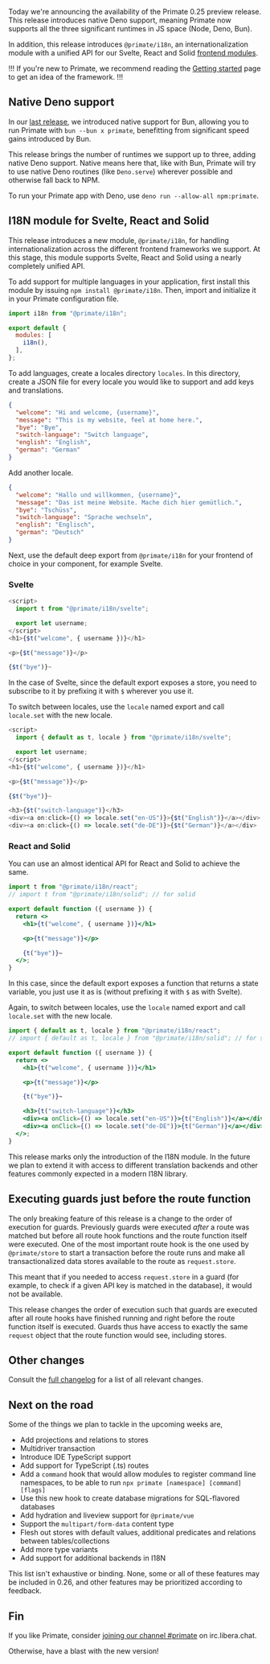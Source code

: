 Today we're announcing the availability of the Primate 0.25 preview release.
This release introduces native Deno support, meaning Primate now supports all
the three significant runtimes in JS space (Node, Deno, Bun).

In addition, this release introduces `@primate/i18n`, an internationalization
module with a unified API for our Svelte, React and Solid [frontend modules].

!!!
If you're new to Primate, we recommend reading the [Getting started] page to
get an idea of the framework.
!!!

## Native Deno support

In our [last release], we introduced native support for Bun, allowing you to
run Primate with `bun --bun x primate`, benefitting from significant speed
gains introduced by Bun.

This release brings the number of runtimes we support up to three, adding native
Deno support. Native means here that, like with Bun, Primate will try to use
native Deno routines (like `Deno.serve`) wherever possible and otherwise fall
back to NPM.

To run your Primate app with Deno, use `deno run --allow-all npm:primate`.

## I18N module for Svelte, React and Solid

This release introduces a new module, `@primate/i18n`, for handling
internationalization across the different frontend frameworks we support. At
this stage, this module supports Svelte, React and Solid using a nearly
completely unified API.

To add support for multiple languages in your application, first install this
module by issuing `npm install @primate/i18n`. Then, import and initialize it
in your Primate configuration file.

```js caption=primate.config.js
import i18n from "@primate/i18n";

export default {
  modules: [
    i18n(),
  ],
};
```

To add languages, create a locales directory `locales`. In this directory, 
create a JSON file for every locale you would like to support and add keys and
translations.

```json caption=locales/en-US.js
{
  "welcome": "Hi and welcome, {username}",
  "message": "This is my website, feel at home here.",
  "bye": "Bye",
  "switch-language": "Switch language",
  "english": "English",
  "german": "German"
}
```

Add another locale.

```json caption=locales/de-DE.js
{
  "welcome": "Hallo und willkommen, {username}",
  "message": "Das ist meine Website. Mache dich hier gemütlich.",
  "bye": "Tschüss",
  "switch-language": "Sprache wechseln",
  "english": "Englisch",
  "german": "Deutsch"
}
```

Next, use the default deep export from `@primate/i18n` for your frontend of 
choice in your component, for example Svelte.

### Svelte

```js caption=components/Home.svelte
<script>
  import t from "@primate/i18n/svelte";

  export let username;
</script>
<h1>{$t("welcome", { username })}</h1>

<p>{$t("message")}</p>

{$t("bye")}~
```

In the case of Svelte, since the default export exposes a store, you need to
subscribe to it by prefixing it with `$` wherever you use it.

To switch between locales, use the `locale` named export and call `locale.set`
with the new locale.

```js caption=components/Home.svelte
<script>
  import { default as t, locale } from "@primate/i18n/svelte";

  export let username;
</script>
<h1>{$t("welcome", { username })}</h1>

<p>{$t("message")}</p>

{$t("bye")}~

<h3>{$t("switch-language")}</h3>
<div><a on:click={() => locale.set("en-US")}>{$t("English")}</a></div>
<div><a on:click={() => locale.set("de-DE")}>{$t("German")}</a></div>
```

### React and Solid

You can use an almost identical API for React and Solid to achieve the same.

```jsx caption=components/Home.jsx
import t from "@primate/i18n/react";
// import t from "@primate/i18n/solid"; // for solid

export default function ({ username }) {
  return <>
    <h1>{t("welcome", { username })}</h1>

    <p>{t("message")}</p>

    {t("bye")}~
  </>;
}
```

In this case, since the default export exposes a function that returns a state
variable, you just use it as is (without prefixing it with `$` as with Svelte).

Again, to switch between locales, use the `locale` named export and call
`locale.set` with the new locale.

```jsx
import { default as t, locale } from "@primate/i18n/react";
// import { default as t, locale } from "@primate/i18n/solid"; // for solid

export default function ({ username }) {
  return <>
    <h1>{t("welcome", { username })}</h1>

    <p>{t("message")}</p>

    {t("bye")}~

    <h3>{t("switch-language")}</h3>
    <div><a onClick={() => locale.set("en-US")}>{t("English")}</a></div>
    <div><a onClick={() => locale.set("de-DE")}>{t("German")}</a></div>
  </>;
}
```

This release marks only the introduction of the I18N module. In the future we
plan to extend it with access to different translation backends and other
features commonly expected in a modern I18N library.

## Executing guards just before the route function

The only breaking feature of this release is a change to the order of execution
for guards. Previously guards were executed *after* a route was matched but
before all route hook functions and the route function itself were executed.
One of the most important route hook is the one used by `@primate/store` to
start a transaction before the route runs and make all
transactionalized data stores available to the route as `request.store`.

This meant that if you needed to access `request.store` in a guard (for
example, to check if a given API key is matched in the database), it would not
be available.

This release changes the order of execution such that guards are executed after
all route hooks have finished running and right before the route function
itself is executed. Guards thus have access to exactly the same `request`
object that the route function would see, including stores.

## Other changes

Consult the [full changelog][changelog] for a list of all relevant changes.

## Next on the road

Some of the things we plan to tackle in the upcoming weeks are,

* Add projections and relations to stores
* Multidriver transaction
* Introduce IDE TypeScript support
* Add support for TypeScript (.ts) routes
* Add a `command` hook that would allow modules to register command line
  namespaces, to be able to run `npx primate [namespace] [command] [flags]`
* Use this new hook to create database migrations for SQL-flavored databases
* Add hydration and liveview support for `@primate/vue`
* Support the `multipart/form-data` content type
* Flesh out stores with default values, additional predicates and relations
  between tables/collections
* Add more type variants
* Add support for additional backends in I18N

This list isn't exhaustive or binding. None, some or all of these features may
be included in 0.26, and other features may be prioritized according to
feedback.

## Fin

If you like Primate, consider [joining our channel #primate][irc] on 
irc.libera.chat.

Otherwise, have a blast with the new version!

[Getting started]: /guide/getting-started
[frontend modules]: /modules/frontend
[irc]: https://web.libera.chat#primate
[last release]: https://primatejs.com/blog/release-024
[changelog]: https://github.com/primatejs/primate/releases/tag/0.25.0
